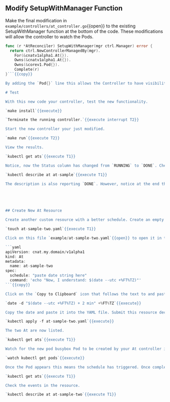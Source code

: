## Modify SetupWithManager Function

Make the final modification in `example/controllers/at_controller.go`{{open}} to the existing SetupWithManager function at the bottom of the code. These modifications will allow the controller to watch the Pods.

```go
func (r *AtReconciler) SetupWithManager(mgr ctrl.Manager) error {
  return ctrl.NewControllerManagedBy(mgr).
    For(&cnatv1alpha1.At{}).
    Owns(&cnatv1alpha1.At{}).
    Owns(&corev1.Pod{}).
    Complete(r)
}```{{copy}}

By adding the `Pod{}` line this allows the Controller to have visibility into the Pod events.

# Test

With this new code your controller, test the new functionality.

`make install`{{execute}}

`Terminate the running controller.`{{execute interrupt T2}}

Start the new controller your just modified.

`make run`{{execute T2}}

View the results.

`kubectl get ats`{{execute T1}}

Notice, now the Status column has changed from `RUNNING` to `DONE`. Check the events.

`kubectl describe at at-sample`{{execute T1}}

The description is also reporting `DONE`. However, notice at the end the Events reports `<none>`. You will work these items next.





## Create New At Resource

Create another custom resource with a better schedule. Create an empty YAML file for the new resource.

`touch at-sample-two.yaml`{{execute T1}}

Click on this file `example/at-sample-two.yaml`{{open}} to open it in the editor. Add the following declaration to the opened YAML file in the editor.

```yaml
apiVersion: cnat.my.domain/v1alpha1
kind: At
metadata:
  name: at-sample-two
spec:
  schedule: "paste date string here"
  command: 'echo "Now, I understand: $(date --utc +%FT%TZ)"'
```{{copy}}

Click on the `Copy to Clipboard` icon that follows the text to and paste it into the editor. For the declared schedule time you may want to change the date to a server time a two minutes from now.

`date -d "$(date --utc +%FT%TZ) + 2 min" +%FT%TZ`{{execute}}

Copy the date and paste it into the YAML file. Submit this resource declaration to Kubernetes.

`kubectl apply -f at-sample-two.yaml`{{execute}}

The two At are now listed.

`kubectl get ats`{{execute T1}}

Watch for the new pod busybox Pod to be created by your At controller in a minute or so.

`watch kubectl get pods`{{execute}}

Once the Pod appears this means the schedule has triggered. Once complete use this ```clear```{{execute interrupt}} to break out of the watch or press <kbd>Ctrl</kbd>+<kbd>C</kbd>. Check the Status.

`kubectl get ats`{{execute T1}}

Check the events in the resource.

`kubectl describe at at-sample-two`{{execute T1}}

